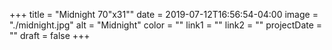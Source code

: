 +++
title = "Midnight 70\"x31\""
date = 2019-07-12T16:56:54-04:00
image = "./midnight.jpg"
alt = "Midnight"
color = ""
link1 = ""
link2 = ""
projectDate = ""
draft = false
+++
